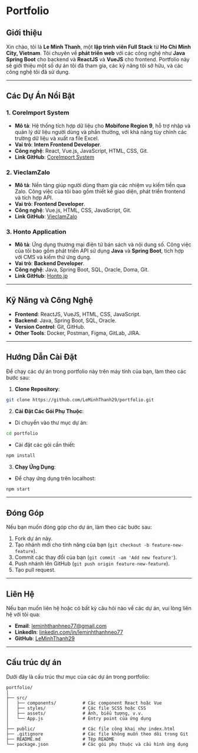 # Portfolio

## Giới thiệu

Xin chào, tôi là **Le Minh Thanh**, một **lập trình viên Full Stack** từ **Ho Chi Minh City, Vietnam**. Tôi chuyên về **phát triển web** với các công nghệ như **Java Spring Boot** cho backend và **ReactJS** và **VueJS** cho frontend. Portfolio này sẽ giới thiệu một số dự án tôi đã tham gia, các kỹ năng tôi sở hữu, và các công nghệ tôi đã sử dụng.

---

## Các Dự Án Nổi Bật

### 1. **CoreImport System**
   - **Mô tả**: Hệ thống tích hợp dữ liệu cho **Mobifone Region 9**, hỗ trợ nhập và quản lý dữ liệu người dùng và phần thưởng, với khả năng tùy chỉnh các trường dữ liệu và xuất ra file Excel.
   - **Vai trò**: **Intern Frontend Developer**.
   - **Công nghệ**: React, Vue.js, JavaScript, HTML, CSS, Git.
   - **Link GitHub**: [CoreImport System](https://github.com/LeMinhThanh29/CoreImport)

### 2. **VieclamZalo**
   - **Mô tả**: Nền tảng giúp người dùng tham gia các nhiệm vụ kiếm tiền qua Zalo. Công việc của tôi bao gồm thiết kế giao diện, phát triển frontend và tích hợp API.
   - **Vai trò**: **Frontend Developer**.
   - **Công nghệ**: Vue.js, HTML, CSS, JavaScript, Git.
   - **Link GitHub**: [VieclamZalo](https://github.com/webstudio/ecommerce-platform)

### 3. **Honto Application**
   - **Mô tả**: Ứng dụng thương mại điện tử bán sách và nội dung số. Công việc của tôi bao gồm phát triển API sử dụng **Java** và **Spring Boot**, tích hợp với CMS và kiểm thử ứng dụng.
   - **Vai trò**: **Backend Developer**.
   - **Công nghệ**: Java, Spring Boot, SQL, Oracle, Doma, Git.
   - **Link GitHub**: [Honto.jp](https://honto.jp/)

---

## Kỹ Năng và Công Nghệ

- **Frontend**: ReactJS, VueJS, HTML, CSS, JavaScript.
- **Backend**: Java, Spring Boot, SQL, Oracle.
- **Version Control**: Git, GitHub.
- **Other Tools**: Docker, Postman, Figma, GitLab, JIRA.

---

## Hướng Dẫn Cài Đặt

Để chạy các dự án trong portfolio này trên máy tính của bạn, làm theo các bước sau:

1. **Clone Repository**:

```bash
git clone https://github.com/LeMinhThanh29/portfolio.git
```

2. **Cài Đặt Các Gói Phụ Thuộc**:

- Di chuyển vào thư mục dự án:

```bash
cd portfolio
```

- Cài đặt các gói cần thiết:

```bash
npm install
```

3. **Chạy Ứng Dụng**:

- Để chạy ứng dụng trên localhost:

```bash
npm start
```

---

## Đóng Góp

Nếu bạn muốn đóng góp cho dự án, làm theo các bước sau:

1. Fork dự án này.
2. Tạo nhánh mới cho tính năng của bạn (`git checkout -b feature-new-feature`).
3. Commit các thay đổi của bạn (`git commit -am 'Add new feature'`).
4. Push nhánh lên GitHub (`git push origin feature-new-feature`).
5. Tạo pull request.

---

## Liên Hệ

Nếu bạn muốn liên hệ hoặc có bất kỳ câu hỏi nào về các dự án, vui lòng liên hệ với tôi qua:

- **Email**: [leminhthanhneo77@gmail.com](mailto:leminhthanhneo77@gmail.com)
- **LinkedIn**: [linkedin.com/in/leminhthanhneo77](https://www.linkedin.com/in/leminhthanhneo77)
- **GitHub**: [LeMinhThanh29](https://github.com/LeMinhThanh29)

---

## Cấu trúc dự án

Dưới đây là cấu trúc thư mục của các dự án trong portfolio:

```
portfolio/
│
├── src/
│   ├── components/          # Các component React hoặc Vue
│   ├── styles/              # Các file SCSS hoặc CSS
│   ├── assets/              # Ảnh, biểu tượng, v.v.
│   └── App.js               # Entry point của ứng dụng
│
├── public/                  # Các file công khai như index.html
├── .gitignore               # Các file không muốn theo dõi trong Git
├── README.md                # Tệp README
└── package.json             # Các gói phụ thuộc và cấu hình ứng dụng
```

